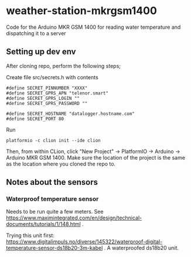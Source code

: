 # weather-station-mkrgsm1400
Code for the Arduino MKR GSM 1400 for reading water temperature and dispatching it to a server

## Setting up dev env

After cloning repo, perform the following steps;

Create file src/secrets.h with contents

    #define SECRET_PINNUMBER "XXXX"
    #define SECRET_GPRS_APN "telenor.smart"
    #define SECRET_GPRS_LOGIN ""
    #define SECRET_GPRS_PASSWORD ""
    
    #define SECRET_HOSTNAME "datalogger.hostname.com"
    #define SECRET_PORT 80
    
Run 
  
    platformio -c clion init --ide clion 
   
Then, from within CLion, click "New Project" -> PlatformIO -> Arduino -> Arduino MKR GSM 1400. Make sure the location
of the project is the same as the location where you cloned the repo to.

## Notes about the sensors

### Waterproof temperature sensor

Needs to be run quite a few meters. See https://www.maximintegrated.com/en/design/technical-documents/tutorials/1/148.html .

Trying this unit first: https://www.digitalimpuls.no/diverse/145322/waterproof-digital-temperature-sensor-ds18b20-3m-kabel .
A waterproofed ds18b20 unit.